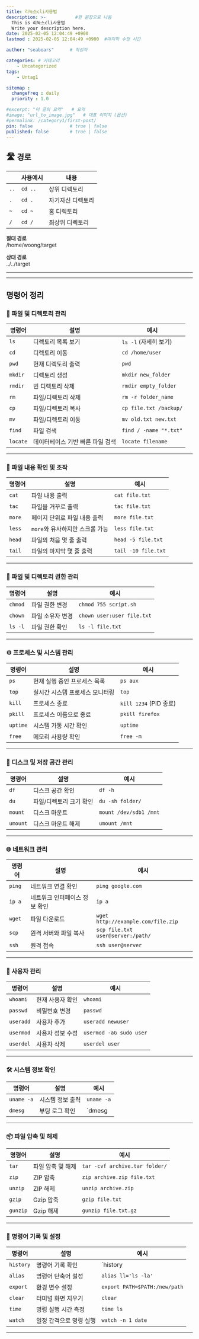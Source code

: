 ```yaml
---
title: 리눅스cli사용법
description: >-           #한 문장으로 나옴
  This is 리눅스cli사용법
  Write your description here.
date: 2025-02-05 12:04:49 +0900
lastmod : 2025-02-05 12:04:49 +0900  #마지막 수정 시간

author: "seabears"      # 작성자

categories: # 카테고리
    - Uncategorized  
tags: 
    - Untag1

sitemap :
  changefreq : daily
  priority : 1.0

#excerpt: "이 글의 요약"   # 요약
#image: "url_to_image.jpg"   # 대표 이미지 (옵션)
#permalink: /category1/first-post/
pin: false              # true | false
published: false        # true | false
---
```



## 🛣️ 경로


|      | 사용예시 | 내용              |
| ---- | -------- | ----------------- |
| `..` | `cd ..`  | 상위  디렉토리    |
| `.`  | `cd .`   | 자기자신 디렉토리 |
| `~`  | `cd ~`   | 홈 디렉토리       |
| `/`  | `cd /`   | 최상위 디렉토리   |


**절대 경로**  
/home/woong/target  

**상대 경로**  
../../target  


---
---

## 명령어 정리

### 📁 파일 및 디렉토리 관리

| **명령어** | **설명**                         | **예시**               |
| ---------- | -------------------------------- | ---------------------- |
| `ls`       | 디렉토리 목록 보기               | `ls -l` (자세히 보기)  |
| `cd`       | 디렉토리 이동                    | `cd /home/user`        |
| `pwd`      | 현재 디렉토리 출력               | `pwd`                  |
| `mkdir`    | 디렉토리 생성                    | `mkdir new_folder`     |
| `rmdir`    | 빈 디렉토리 삭제                 | `rmdir empty_folder`   |
| `rm`       | 파일/디렉토리 삭제               | `rm -r folder_name`    |
| `cp`       | 파일/디렉토리 복사               | `cp file.txt /backup/` |
| `mv`       | 파일/디렉토리 이동               | `mv old.txt new.txt`   |
| `find`     | 파일 검색                        | `find / -name "*.txt"` |
| `locate`   | 데이터베이스 기반 빠른 파일 검색 | `locate filename`      |

---

### 📜 파일 내용 확인 및 조작

| **명령어** | **설명**                        | **예시**            |
| ---------- | ------------------------------- | ------------------- |
| `cat`      | 파일 내용 출력                  | `cat file.txt`      |
| `tac`      | 파일을 거꾸로 출력              | `tac file.txt`      |
| `more`     | 페이지 단위로 파일 내용 출력    | `more file.txt`     |
| `less`     | `more`와 유사하지만 스크롤 가능 | `less file.txt`     |
| `head`     | 파일의 처음 몇 줄 출력          | `head -5 file.txt`  |
| `tail`     | 파일의 마지막 몇 줄 출력        | `tail -10 file.txt` |

---

### 🔐 파일 및 디렉토리 권한 관리

| **명령어** | **설명**         | **예시**                   |
| ---------- | ---------------- | -------------------------- |
| `chmod`    | 파일 권한 변경   | `chmod 755 script.sh`      |
| `chown`    | 파일 소유자 변경 | `chown user:user file.txt` |
| `ls -l`    | 파일 권한 확인   | `ls -l file.txt`           |

---

### ⚙️ 프로세스 및 시스템 관리

| **명령어** | **설명**                        | **예시**               |
| ---------- | ------------------------------- | ---------------------- |
| `ps`       | 현재 실행 중인 프로세스 목록    | `ps aux`               |
| `top`      | 실시간 시스템 프로세스 모니터링 | `top`                  |
| `kill`     | 프로세스 종료                   | `kill 1234` (PID 종료) |
| `pkill`    | 프로세스 이름으로 종료          | `pkill firefox`        |
| `uptime`   | 시스템 가동 시간 확인           | `uptime`               |
| `free`     | 메모리 사용량 확인              | `free -m`              |

---

### 💾 디스크 및 저장 공간 관리

| **명령어** | **설명**                | **예시**               |
| ---------- | ----------------------- | ---------------------- |
| `df`       | 디스크 공간 확인        | `df -h`                |
| `du`       | 파일/디렉토리 크기 확인 | `du -sh folder/`       |
| `mount`    | 디스크 마운트           | `mount /dev/sdb1 /mnt` |
| `umount`   | 디스크 마운트 해제      | `umount /mnt`          |

---

### 🌐 네트워크 관리

| **명령어** | **설명**                      | **예시**                           |
| ---------- | ----------------------------- | ---------------------------------- |
| `ping`     | 네트워크 연결 확인            | `ping google.com`                  |
| `ip a`     | 네트워크 인터페이스 정보 확인 | `ip a`                             |
| `wget`     | 파일 다운로드                 | `wget http://example.com/file.zip` |
| `scp`      | 원격 서버와 파일 복사         | `scp file.txt user@server:/path/`  |
| `ssh`      | 원격 접속                     | `ssh user@server`                  |

---

### 👤 사용자 관리

| **명령어** | **설명**         | **예시**                |
| ---------- | ---------------- | ----------------------- |
| `whoami`   | 현재 사용자 확인 | `whoami`                |
| `passwd`   | 비밀번호 변경    | `passwd`                |
| `useradd`  | 사용자 추가      | `useradd newuser`       |
| `usermod`  | 사용자 정보 수정 | `usermod -aG sudo user` |
| `userdel`  | 사용자 삭제      | `userdel user`          |

---

### 🛠️ 시스템 정보 확인

| **명령어** | **설명**         | **예시**   |
| ---------- | ---------------- | ---------- |
| `uname -a` | 시스템 정보 출력 | `uname -a` |
| `dmesg`    | 부팅 로그 확인   | `dmesg     | tail` |

---

### 📦 파일 압축 및 해제

| **명령어** | **설명**          | **예시**                       |
| ---------- | ----------------- | ------------------------------ |
| `tar`      | 파일 압축 및 해제 | `tar -cvf archive.tar folder/` |
| `zip`      | ZIP 압축          | `zip archive.zip file.txt`     |
| `unzip`    | ZIP 해제          | `unzip archive.zip`            |
| `gzip`     | Gzip 압축         | `gzip file.txt`                |
| `gunzip`   | Gzip 해제         | `gunzip file.txt.gz`           |

---

### 📝 명령어 기록 및 설정

| **명령어** | **설명**                | **예시**                      |
| ---------- | ----------------------- | ----------------------------- |
| `history`  | 명령어 기록 확인        | `history                      | grep ls` |
| `alias`    | 명령어 단축어 설정      | `alias ll='ls -la'`           |
| `export`   | 환경 변수 설정          | `export PATH=$PATH:/new/path` |
| `clear`    | 터미널 화면 지우기      | `clear`                       |
| `time`     | 명령 실행 시간 측정     | `time ls`                     |
| `watch`    | 일정 간격으로 명령 실행 | `watch -n 1 date`             |

---

